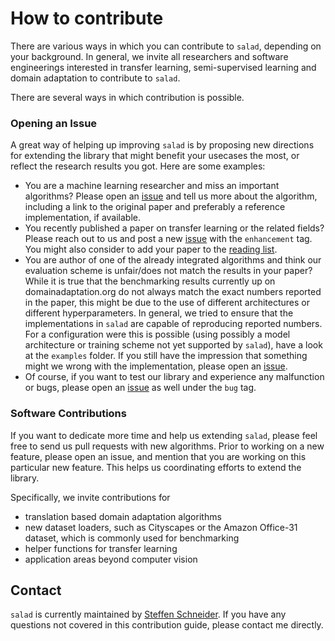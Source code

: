 # How to contribute

There are various ways in which you can contribute to `salad`, depending on your background.
In general, we invite all researchers and software engineerings interested in transfer learning, semi-supervised learning and domain adaptation to contribute to `salad`.

There are several ways in which contribution is possible.

### Opening an Issue

A great way of helping up improving `salad` is by proposing new directions for extending the library that might benefit your usecases the most, or reflect the research results you got.
Here are some examples:

- You are a machine learning researcher and miss an important algorithms? Please open an [issue](https://github.com/domainadaptation/salad/issues) and tell us more about the algorithm, including a link to the original paper and preferably a reference implementation, if available.
- You recently published a paper on transfer learning or the related fields? Please reach out to us and post a new [issue](https://github.com/domainadaptation/salad/issues) with the `enhancement` tag. You might also consider to add your paper to the [reading list](https://github.com/domainadaptation/awesome-transfer-learning).
- You are author of one of the already integrated algorithms and think our evaluation scheme is unfair/does not match the results in your paper? While it is true that the benchmarking results currently up on domainadaptation.org do not always match the exact numbers reported in the paper, this might be due to the use of different architectures or different hyperparameters. In general, we tried to ensure that the implementations in `salad` are capable of reproducing reported numbers. For a configuration were this is possible (using possibly a model architecture or training scheme not yet supported by `salad`), have a look at the `examples` folder. If you still have the impression that something might we wrong with the implementation, please open an [issue](https://github.com/domainadaptation/salad/issues).
- Of course, if you want to test our library and experience any malfunction or bugs, please open an [issue](https://github.com/domainadaptation/salad/issues) as well under the `bug` tag.

### Software Contributions

If you want to dedicate more time and help us extending `salad`, please feel free to send us pull requests with new algorithms. Prior to working on a new feature, please open an issue, and mention that you are working on this particular new feature.
This helps us coordinating efforts to extend the library.

Specifically, we invite contributions for

- translation based domain adaptation algorithms
- new dataset loaders, such as Cityscapes or the Amazon Office-31 dataset, which is commonly used for benchmarking
- helper functions for transfer learning
- application areas beyond computer vision

## Contact

`salad` is currently maintained by [Steffen Schneider](http://stes.io).
If you have any questions not covered in this contribution guide, please contact me directly.

